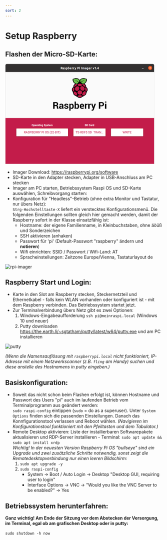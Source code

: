 ```yaml
---
sort: 2
---
```


# Setup Raspberry

## Flashen der Micro-SD-Karte:

![rpi-imager](img/imager.png)

- Imager Download: <https://raspberrypi.org/software>
- SD-Karte in den Adapter stecken, Adapter in USB-Anschluss am PC stecken
- Imager am PC starten, Betriebssystem Raspi OS und SD-Karte auswählen, Schreibvorgang starten:
- Konfiguration für "Headless"-Betrieb (ohne extra Monitor und Tastatur, nur übers Netz):  
```Strg-Hochstelltaste-X``` liefert ein verstecktes Konfigurationsmenü. Die folgenden Einstellungen sollten gleich hier gemacht werden, damit der Raspberry sofort in der Klasse einsatzfähig ist:
    - Hostname: der eigene Familienname, in Kleinbuchstaben, ohne äöüß und Sonderzeichen
    - SSH aktivieren (anhaken)
    - Passwort für 'pi' (Default-Passwort "raspberry" ändern und __notieren__)
    - Wifi einrichten: SSID / Passwort / Wifi-Land: AT
    - Spracheinstellungen: Zeitzone Europe/Vienna, Tastaturlayout de

![rpi-imager](img/imager-net.png)

##  Raspberry Start und Login:

- Karte in den Slot am Raspberry stecken, Steckernetzteil und Ethernetkabel - falls kein WLAN vorhanden oder konfiguriert ist - mit dem Raspberry verbinden. Das Betriebssystem startet jetzt.
- Zur Terminalverbindung übers Netz gibt es zwei Optionen:
    1. Windows-Eingabeaufforderung ```ssh pi@meinraspi.local``` (Windows 10 und neuer)
    2. Putty downloaden <https://the.earth.li/~sgtatham/putty/latest/w64/putty.exe> und am PC installieren

![putty](img/putty.png)

_(Wenn die Namensauflösung mit ```raspberrypi.local``` nicht funktioniert, IP-Adresse mit einem Netzwerkscanner (z.B. ```fling``` am Handy) suchen und diese anstelle des Hostnamens in putty eingeben.)_

## Basiskonfiguration:
- Soweit das nicht schon beim Flashen erfolgt ist, können Hostname und Passwort des Users "pi" auch im laufenden Betrieb vom Terminalprogramm aus geändert werden:     
```sudo raspi-config``` eintippen (```sudo``` = do as a superuser). Unter ```System Options``` finden sich die passenden Einstellungen. Danach das Konnfigurationstool verlassen und Reboot wählen. _(Navigieren im Konfigurationstool funktioniert mit den Pfeiltasten und dem Tabulator.)_
- Remote Desktop aktivieren: Liste der installierbaren Softwarepakete aktualisieren und RDP-Server installieren - Terminal: ```sudo apt update && sudo apt install xrdp```  
_Wichtig! In der neuesten Version Raspberry Pi OS "bullseye" sind ein Upgrade und zwei zusätzliche Schritte notwendig, sonst zeigt die Remotedesktopverbindung nur einen leeren Bildschirm:_  
    1. ```sudo apt upgrade -y```
    2. ```sudo raspi-config``` 
        - System -> Boot / Auto Login -> Desktop "Desktop GUI, requiring user to login" 
        - Interface Options -> VNC -> "Would you like the VNC Server to be enabled?" -> Yes 


## Betriebssystem herunterfahren:
__Ganz wichtig! Am Ende der Sitzung vor dem Abstecken der Versorgung,
im Terminal, egal ob am grafischen Desktop oder in putty:__ 

```sudo shutdown -h now```


 


